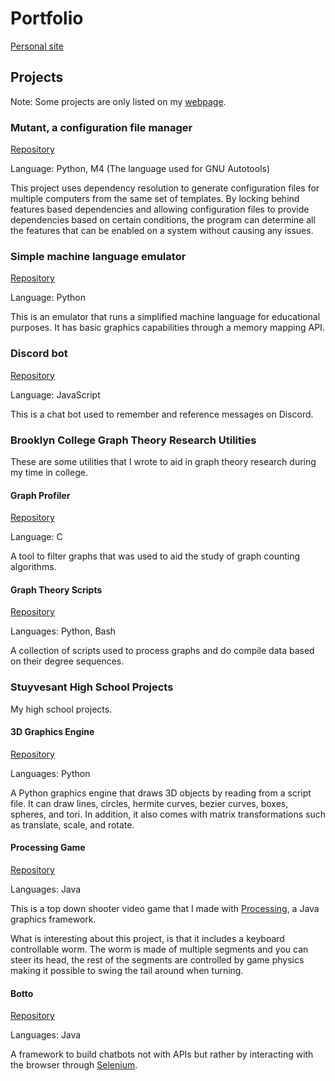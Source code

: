 # Portfolio

[Personal site](https://edmond120.github.io)


## Projects

Note: Some projects are only listed on my [webpage](https://edmond120.github.io).

### Mutant, a configuration file manager
[Repository](https://github.com/Edmond120/mutant)

Language: Python, M4 (The language used for GNU Autotools)

This project uses dependency resolution to generate configuration
files for multiple computers from the same set of templates.
By locking behind features based dependencies and allowing configuration
files to provide dependencies based on certain conditions, the program
can determine all the features that can be enabled on a system without
causing any issues.

### Simple machine language emulator
[Repository](https://github.com/Edmond120/simple_machine_language_emulator)

Language: Python

This is an emulator that runs a simplified machine language for
educational purposes.
It has basic graphics capabilities through a memory mapping API.

### Discord bot
[Repository](https://github.com/Edmond120/discord_bot)

Language: JavaScript

This is a chat bot used to remember and reference messages on Discord.

### Brooklyn College Graph Theory Research Utilities

These are some utilities that I wrote to aid in graph theory research
during my time in college.

#### Graph Profiler
[Repository](https://github.com/Edmond120/graph_profiler)

Language: C

A tool to filter graphs that was used to aid the study of graph
counting algorithms.

#### Graph Theory Scripts
[Repository](https://github.com/Edmond120/graph_scripts)

Languages: Python, Bash

A collection of scripts used to process graphs and do compile data
based on their degree sequences.

### Stuyvesant High School Projects

My high school projects.

#### 3D Graphics Engine
[Repository](https://github.com/Edmond120/graphics_engine_remake)

Languages: Python

A Python graphics engine that draws 3D objects by reading from a script file.
It can draw lines, circles, hermite curves, bezier curves, boxes, spheres, and tori.
In addition, it also comes with matrix transformations such as translate, scale, and rotate.

#### Processing Game
[Repository](https://github.com/Edmond120/game)

Languages: Java

This is a top down shooter video game that I made with
[Processing](https://processing.org/), a Java graphics framework.

What is interesting about this project, is that it includes
a keyboard controllable worm. The worm is made of multiple segments
and you can steer its head, the rest of the segments are controlled
by game physics making it possible to swing the tail around when
turning.

#### Botto
[Repository](https://github.com/Edmond120/finalProject)

Languages: Java

A framework to build chatbots not with APIs but rather by interacting
with the browser through [Selenium](https://www.selenium.dev/).
